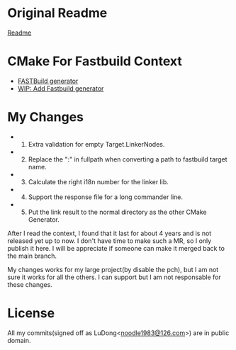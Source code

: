 # Original Readme

[Readme](README.rst)

# CMake For Fastbuild Context
* [FASTBuild generator](https://gitlab.kitware.com/cmake/cmake/-/issues/15294)
* [WIP: Add Fastbuild generator](https://gitlab.kitware.com/cmake/cmake/-/merge_requests/4200)

# My Changes
+ 1. Extra validation for empty Target.LinkerNodes.
+ 2. Replace the ":" in fullpath when converting a path to fastbuild target name.
+ 3. Calculate the right i18n number for the linker lib.
+ 4. Support the response file for a long commander line.
+ 5. Put the link result to the normal directory as the other CMake Generator.

After I read the context, I found that it last for about 4 years and is not released yet up to now.
I don't have time to make such a MR, so I only publish it here.
I will be appreciate if someone can make it merged back to the main branch.

My changes works for my large project(by disable the pch), but I am not sure it works for all the others.
I can support but I am not responsable for these changes.

# License

All my commits(signed off as LuDong<<noodle1983@126.com>>) are in public domain.

